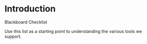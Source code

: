 # Introduction

Blackboard Checklist

Use this list as a starting point to understanding the various tools we support.

